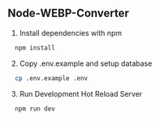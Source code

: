 ﻿## Node-WEBP-Converter

1. Install dependencies with npm

```bash
  npm install
```

2. Copy .env.example and setup database

```bash
  cp .env.example .env
```

3. Run Development Hot Reload Server

```bash
  npm run dev
```
